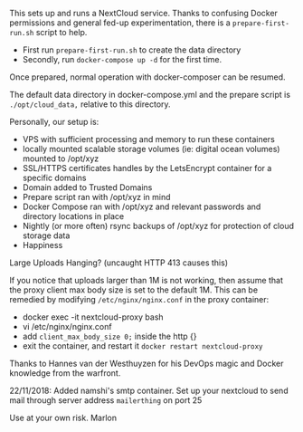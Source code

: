 

This sets up and runs a NextCloud service.
Thanks to confusing Docker permissions and general fed-up experimentation, there is a `prepare-first-run.sh` script to help.

- First run `prepare-first-run.sh` to create the data directory
- Secondly, run `docker-compose up -d` for the first time.

Once prepared, normal operation with docker-composer can be resumed.

The default data directory in docker-compose.yml and the prepare script is `./opt/cloud_data,` relative to this directory.

Personally, our setup is:
- VPS with sufficient processing and memory to run these containers
- locally mounted scalable storage volumes (ie: digital ocean volumes) mounted to /opt/xyz
- SSL/HTTPS certificates handles by the LetsEncrypt container for a specific domains
- Domain added to Trusted Domains
- Prepare script ran with /opt/xyz in mind
- Docker Compose ran with /opt/xyz and relevant passwords and directory locations in place
- Nightly (or more often) rsync backups of /opt/xyz for protection of cloud storage data
- Happiness

Large Uploads Hanging? (uncaught HTTP 413 causes this)

If you notice that uploads larger than 1M is not working, then assume that the proxy client max body size is set to the default 1M. This can be remedied by modifying `/etc/nginx/nginx.conf` in the proxy container:
- docker exec -it nextcloud-proxy bash
- vi /etc/nginx/nginx.conf
- add `client_max_body_size 0;` inside the http {}
- exit the container, and restart it `docker restart nextcloud-proxy`

Thanks to Hannes van der Westhuyzen for his DevOps magic and Docker knowledge from the warfront.

22/11/2018: Added namshi's smtp container. Set up your nextcloud to send mail through server address `mailerthing` on port 25

Use at your own risk.
Marlon
